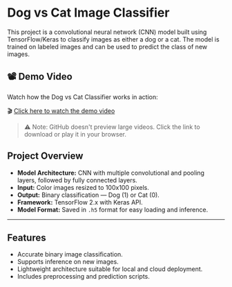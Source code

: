 # Dog vs Cat Image Classifier

This project is a convolutional neural network (CNN) model built using TensorFlow/Keras to classify images as either a dog or a cat. The model is trained on labeled images and can be used to predict the class of new images.
## 📽️ Demo Video

Watch how the Dog vs Cat Classifier works in action:

🎬 [Click here to watch the demo video](https://github.com/KRITIGUPTA2205/dog-cat-classifier/blob/main/demo_cat_dog_classifier%20(1).mp4)

> ⚠️ Note: GitHub doesn't preview large videos. Click the link to download or play it in your browser.


## Project Overview

- **Model Architecture:** CNN with multiple convolutional and pooling layers, followed by fully connected layers.
- **Input:** Color images resized to 100x100 pixels.
- **Output:** Binary classification — Dog (1) or Cat (0).
- **Framework:** TensorFlow 2.x with Keras API.
- **Model Format:** Saved in `.h5` format for easy loading and inference.

---

## Features

- Accurate binary image classification.
- Supports inference on new images.
- Lightweight architecture suitable for local and cloud deployment.
- Includes preprocessing and prediction scripts.
